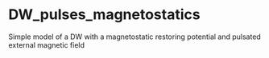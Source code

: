 # DW_pulses_magnetostatics
Simple model of a DW with a magnetostatic restoring potential and pulsated external magnetic field
